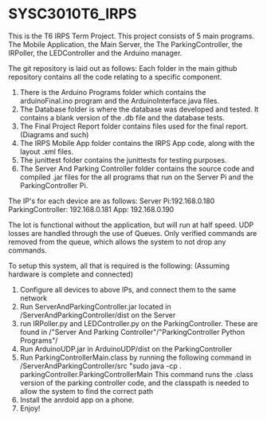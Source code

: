# SYSC3010T6_IRPS

This is the T6 IRPS Term Project. 
This project consists of 5 main programs. The Mobile Application, the Main Server, the The ParkingController, the IRPoller, the LEDController and the Arduino manager.

The git repository is laid out as follows:
Each folder in the main github repository contains all the code relating to a specific component.
1. There is the Arduino Programs folder which contains the arduinoFinal.ino program and the ArduinoInterface.java files.
2. The Database folder is where the database was developed and tested. It contains a blank version of the .db file and the database tests.
3. The Final Project Report folder contains files used for the final report. (Diagrams and such)
4. The IRPS Mobile App folder contains the IRPS App code, along with the layout .xml files.
5. The junittest folder contains the junittests for testing purposes.
6. The Server And Parking Controller folder contains the source code and compiled .jar files for the all programs that run on the Server Pi and the ParkingController Pi.

The IP's for each device are as follows:
Server Pi:192.168.0.180
ParkingController: 192.168.0.181
App: 192.168.0.190

The lot is functional without the application, but will run at half speed.
UDP losses are handled through the use of Queues. Only verified commands are removed from the queue, which allows the system to not drop any commands.

To setup this system, all that is required is the following:	(Assuming hardware is complete and connected)
1. Configure all devices to above IPs, and connect them to the same network
2. Run ServerAndParkingController.jar located in /ServerAndParkingController/dist on the Server
3. run IRPoller.py and LEDController.py on the ParkingController. These are found in /"Server And Parking Controller"/"ParkingController Python Programs"/
4. Run ArduinoUDP.jar in ArduinoUDP/dist on the ParkingController
5. Run ParkingControllerMain.class by running the following command in /ServerAndParkingController/src
	"sudo java -cp . parkingController.ParkingControllerMain
	This command runs the .class version of the parking controller code, and the classpath is needed to allow the system to find the correct path
6. Install the anrdoid app on a phone.
7. Enjoy!
